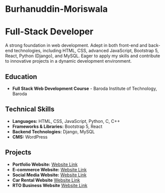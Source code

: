 # Burhanuddin-Moriswala

<h1>Full-Stack Developer</h1>

<p>
    A strong foundation in web development. 
    Adept in both front-end and back-end technologies, including HTML, CSS, advanced JavaScript, 
    Bootstrap 5, React, Python (Django), and MySQL. Eager to apply my skills and contribute to 
    innovative projects in a dynamic development environment.
</p>

<h2>Education</h2>
<ul>
    <li><strong>Full Stack Web Development Course</strong> - Baroda Institute of Technology, Baroda </li>
</ul>

<h2>Technical Skills</h2>
<ul>
    <li><strong>Languages:</strong> HTML, CSS, JavaScript, Python, C, C++</li>
    <li><strong>Frameworks & Libraries:</strong> Bootstrap 5, React</li>
    <li><strong>Backend Technologies:</strong> Django, MySQL</li>
    <li><strong>CMS:</strong> WordPress</li>
</ul>

<h2>Projects</h2>
<ul>
    <li><strong>Portfolio Website:</strong> <a href="https://webvisionary.pythonanywhere.com/">Website Link</a></li>
    <li><strong>E-commerce Website:</strong> <a href="http://burhanuddin52.pythonanywhere.com/">Website Link</a></li>
    <li><strong>Social Media  Website:</strong> <a href="https://pistagramapp.pythonanywhere.com/">Website Link</a></li>
    <li><strong>Car Rental Website</strong> <a href="https://car-burhani.netlify.app/">Website Link</a></li>
    <li><strong>RTO Business Website</strong> <a href="https://rtoservices.netlify.app/">Website Link</a></li>
    
</ul>
